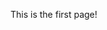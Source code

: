 
This is the first page!
<!--
# About readme
hey, it's me!!!

## Testing H2
this is an h2
## testing h2
really, that's all you could think of?
### testing h3
yupp, am that person!
-->



<!--
- **OVERVIEW**
  - [Introduction](introduction)
  - [Who is a technical writer](technical-writer)
  - [Why a technical writer](need-technical-writer)
- **AUTHORING RESOURCES**
  - [Authoring Tools](authoring-tools)
  - [Authoring Checklist](authoring-checklist)
  - [Editorial Checklist](editorial-checklist)
  - [Style Guide](style-guide)
  - [Doc Reviews](doc-reviews)
  - [Publishing](publishing)
- **MARKDOWN RESOURCES**
  - [Notes Tips Important](notes-tips-important)
  - [Lists](lists)
  - [Links and Images](links-and-images)
  - [Tables](tables)
  - [FAQs](faqs)
  - [Embed a video](embed-a-video)
-->

<!-- 

## Welcome to GitHub Pages

You can use the [editor on GitHub](https://github.com/natashascribes/natashascribes/edit/main/README.md) to maintain and preview the content for your website in Markdown files.

Whenever you commit to this repository, GitHub Pages will run [Jekyll](https://jekyllrb.com/) to rebuild the pages in your site, from the content in your Markdown files.

### Markdown

Markdown is a lightweight and easy-to-use syntax for styling your writing. It includes conventions for

```markdown
Syntax highlighted code block

# Header 1
## Header 2
### Header 3

- Bulleted
- List

1. Numbered
2. List

**Bold** and _Italic_ and `Code` text

[Link](url) and ![Image](src)
```

For more details see [Basic writing and formatting syntax](https://docs.github.com/en/github/writing-on-github/getting-started-with-writing-and-formatting-on-github/basic-writing-and-formatting-syntax).

### Jekyll Themes

Your Pages site will use the layout and styles from the Jekyll theme you have selected in your [repository settings](https://github.com/natashascribes/natashascribes/settings/pages). The name of this theme is saved in the Jekyll `_config.yml` configuration file.

### Support or Contact

Having trouble with Pages? Check out our [documentation](https://docs.github.com/categories/github-pages-basics/) or [contact support](https://support.github.com/contact) and we’ll help you sort it out.
-->
